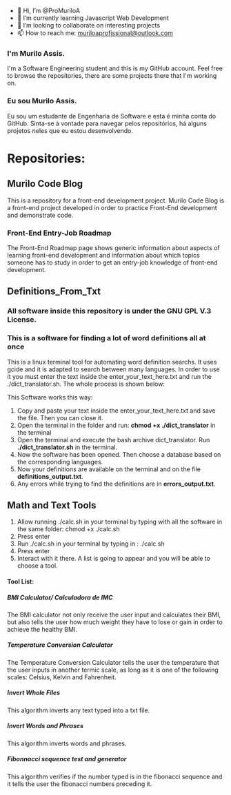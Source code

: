 - 👋 Hi, I’m @ProMuriloA
- 🌱 I’m currently learning Javascript Web Development
- 💞️ I’m looking to collaborate on interesting projects
- 📫 How to reach me: muriloaprofissional@outlook.com
  
### I'm Murilo Assis.

I'm a Software Engineering student and this is my GitHub account. Feel free to browse the repositories, there are some projects there that I'm working on.

### Eu sou Murilo Assis.

Eu sou um estudante de Engenharia de Software e esta é minha conta do GitHub. Sinta-se à vontade para navegar pelos repositórios, há alguns projetos neles que eu estou desenvolvendo.

# Repositories:

## Murilo Code Blog
This is a repository for a front-end development project.
Murilo Code Blog is a front-end project developed in order to practice Front-End development and demonstrate code.
### Front-End Entry-Job Roadmap
The Front-End Roadmap page shows generic information about aspects of learning front-end development and information about which
topics someone has to study in order to get an entry-job knowledge of front-end development.

## Definitions_From_Txt

### All software inside this repository is under the GNU GPL V.3 License.

### This is a software for finding a lot of word definitions all at once
This is a linux terminal tool for automating word definition searchs. It uses gcide and it is adapted to search between many languages. In order to use it you must enter the text inside the enter_your_text_here.txt and run the ./dict_translator.sh. The whole process is shown below:

This Software works this way:

1. Copy and paste your text inside the enter_your_text_here.txt and save the file. Then you can close it.
2. Open the terminal in the folder and run: **chmod +x ./dict_translator** in the terminal
2. Open the terminal and execute the bash archive dict_translator. Run **./dict_translator.sh** in the terminal.
3. Now the software has been opened. Then choose a database based on the corresponding languages.
4. Now your definitions are available on the terminal and on the file **definitions_output.txt**.
5. Any errors while trying to find the definitions are in **errors_output.txt**.


## Math and Text Tools

1. Allow running ./calc.sh in your terminal by typing with all the software in the same folder:
chmod +x ./calc.sh
2. Press enter
3. Run ./calc.sh in your terminal by typing in :
   ./calc.sh
4. Press enter
5.  Interact with it there. A list is going to appear and you will be able to choose a tool.

#### Tool List:


##### BMI Calculator/ Calculadora de IMC

The BMI calculator not only receive the user input and calculates their BMI, but also tells the user how much weight they have to lose or gain in order to achieve the healthy BMI.

##### Temperature Conversion Calculator

The Temperature Conversion Calculator tells the user the temperature that the user inputs in another termic scale, as long as it is one of the following scales: Celsius, Kelvin and Fahrenheit.

##### Invert Whole Files

This algorithm inverts any text typed into a txt file.

##### Invert Words and Phrases

This algorithm inverts words and phrases.


##### Fibonnacci sequence test and generator

This algorithm verifies if the number typed is in the fibonacci sequence and it tells the user the fibonacci numbers preceding it.
   

<!---
ProMuriloA/ProMuriloA is a ✨ special ✨ repository because its `README.md` (this file) appears on your GitHub profile.
You can click the Preview link to take a look at your changes.
--->

